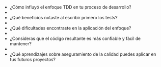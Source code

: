 - ¿Cómo influyó el enfoque TDD en tu proceso de desarrollo?
- 
- ¿Qué beneficios notaste al escribir primero los tests?
- 
- ¿Qué dificultades encontraste en la aplicación del enfoque?
- 
- ¿Consideras que el código resultante es más confiable y fácil de mantener?
- 
- ¿Qué aprendizajes sobre aseguramiento de la calidad puedes aplicar en tus
futuros proyectos?
